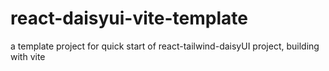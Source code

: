# react-daisyui-vite-template

a template project for quick start of react-tailwind-daisyUI project, building with vite
